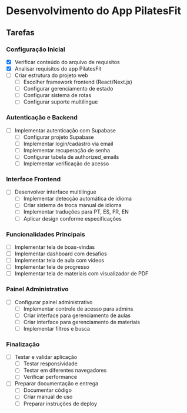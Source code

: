 # Desenvolvimento do App PilatesFit

## Tarefas

### Configuração Inicial
- [x] Verificar conteúdo do arquivo de requisitos
- [x] Analisar requisitos do app PilatesFit
- [ ] Criar estrutura do projeto web
  - [ ] Escolher framework frontend (React/Next.js)
  - [ ] Configurar gerenciamento de estado
  - [ ] Configurar sistema de rotas
  - [ ] Configurar suporte multilíngue

### Autenticação e Backend
- [ ] Implementar autenticação com Supabase
  - [ ] Configurar projeto Supabase
  - [ ] Implementar login/cadastro via email
  - [ ] Implementar recuperação de senha
  - [ ] Configurar tabela de authorized_emails
  - [ ] Implementar verificação de acesso

### Interface Frontend
- [ ] Desenvolver interface multilíngue
  - [ ] Implementar detecção automática de idioma
  - [ ] Criar sistema de troca manual de idioma
  - [ ] Implementar traduções para PT, ES, FR, EN
  - [ ] Aplicar design conforme especificações

### Funcionalidades Principais
- [ ] Implementar tela de boas-vindas
- [ ] Implementar dashboard com desafios
- [ ] Implementar tela de aula com vídeos
- [ ] Implementar tela de progresso
- [ ] Implementar tela de materiais com visualizador de PDF

### Painel Administrativo
- [ ] Configurar painel administrativo
  - [ ] Implementar controle de acesso para admins
  - [ ] Criar interface para gerenciamento de aulas
  - [ ] Criar interface para gerenciamento de materiais
  - [ ] Implementar filtros e busca

### Finalização
- [ ] Testar e validar aplicação
  - [ ] Testar responsividade
  - [ ] Testar em diferentes navegadores
  - [ ] Verificar performance
- [ ] Preparar documentação e entrega
  - [ ] Documentar código
  - [ ] Criar manual de uso
  - [ ] Preparar instruções de deploy
